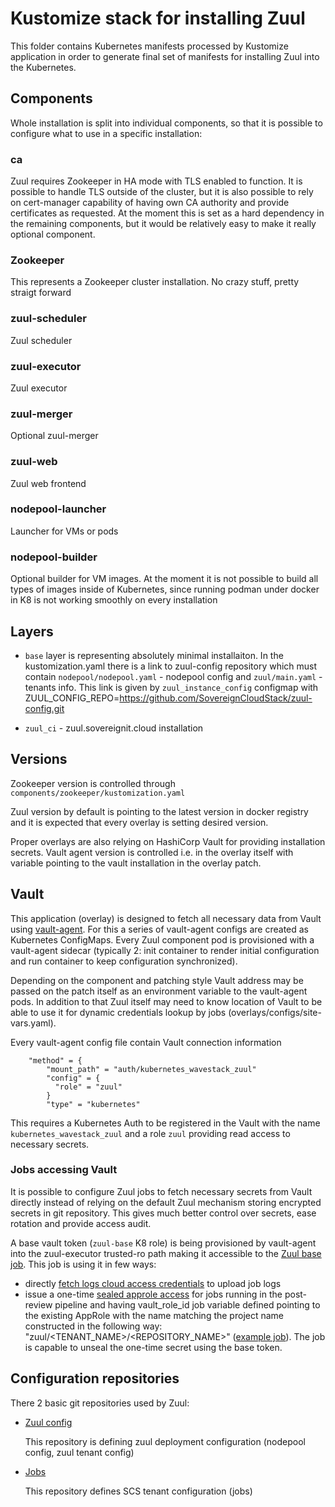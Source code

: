 # Kustomize stack for installing Zuul

This folder contains Kubernetes manifests processed by Kustomize application in
order to generate final set of manifests for installing Zuul into the
Kubernetes.

## Components

Whole installation is split into individual components, so that it is possible
to configure what to use in a specific installation:

### ca

Zuul requires Zookeeper in HA mode with TLS enabled to function. It is possible
to handle TLS outside of the cluster, but it is also possible to rely on
cert-manager capability of having own CA authority and provide certificates as
requested. At the moment this is set as a hard dependency in the remaining
components, but it would be relatively easy to make it really optional
component.

### Zookeeper

This represents a Zookeeper cluster installation. No crazy stuff, pretty
straigt forward

### zuul-scheduler

Zuul scheduler

### zuul-executor

Zuul executor

### zuul-merger

Optional zuul-merger

### zuul-web

Zuul web frontend

### nodepool-launcher

Launcher for VMs or pods

### nodepool-builder

Optional builder for VM images. At the moment it is not possible to build all
types of images inside of Kubernetes, since running podman under docker in K8
is not working smoothly on every installation

## Layers

- `base` layer is representing absolutely minimal installaiton. In the
  kustomization.yaml there is a link to zuul-config repository which must
  contain `nodepool/nodepool.yaml` - nodepool config and `zuul/main.yaml` -
  tenants info.  This link is given by `zuul_instance_config` configmap with
  ZUUL_CONFIG_REPO=https://github.com/SovereignCloudStack/zuul-config.git

- `zuul_ci` - zuul.sovereignit.cloud installation

## Versions

Zookeeper version is controlled through
`components/zookeeper/kustomization.yaml`

Zuul version by default is pointing to the latest version in docker registry
and it is expected that every overlay is setting desired version.

Proper overlays are also relying on HashiCorp Vault for providing installation
secrets. Vault agent version is controlled i.e. in the overlay itself with
variable pointing to the vault installation in the overlay patch.

## Vault

This application (overlay) is designed to fetch all necessary data from Vault
using [vault-agent](https://openbao.org/docs/agent-and-proxy/agent/). For this
a series of vault-agent configs are created as Kubernetes ConfigMaps. Every
Zuul component pod is provisioned with a vault-agent sidecar (typically 2: init
container to render initial configuration and run container to keep
configuration synchronized).

Depending on the component and patching style Vault address may be passed on the patch itself as an environment variable to the vault-agent pods. In addition to that Zuul itself may need to know location of Vault to be able to use it for dynamic credentials lookup by jobs (overlays/configs/site-vars.yaml).

Every vault-agent config file contain Vault connection information

```
    "method" = {
        "mount_path" = "auth/kubernetes_wavestack_zuul"
        "config" = {
          "role" = "zuul"
        }
        "type" = "kubernetes"
```

This requires a Kubernetes Auth to be registered in the Vault with the name
`kubernetes_wavestack_zuul` and a role `zuul` providing read access to
necessary secrets.

### Jobs accessing Vault

It is possible to configure Zuul jobs to fetch necessary secrets from Vault
directly instead of relying on the default Zuul mechanism storing encrypted
secrets in git repository. This gives much better control over secrets, ease
rotation and provide access audit.

A base vault token (`zuul-base` K8 role) is being provisioned by vault-agent into the zuul-executor trusted-ro path making it accessible to the [Zuul base job](https://github.com/SovereignCloudStack/zuul-scs-jobs/blob/main/playbooks/base/pre.yaml). This job is using it in few ways:

- directly [fetch logs cloud access credentials](https://github.com/SovereignCloudStack/zuul-scs-jobs/blob/main/playbooks/base/post-logs.yaml#L9) to upload job logs
- issue a one-time [sealed approle
  access](https://openbao.org/docs/auth/approle/) for jobs running in the
  post-review pipeline and having vault_role_id job variable defined pointing to
  the existing AppRole with the name matching the project name constructed in the
  following way: "zuul/<TENANT_NAME>/<REPOSITORY_NAME>" ([example
  job](https://github.com/SovereignCloudStack/zuul-scs-jobs/blob/main/playbooks/container-image/upload.yaml)).
  The job is capable to unseal the one-time secret using the base token.

## Configuration repositories

There 2 basic git repositories used by Zuul:

- [Zuul config](https://github.com/SovereignCloudStack/zuul-config/)

  This repository is defining zuul deployment configuration (nodepool config,
  zuul tenant config)

- [Jobs](https://github.com/SovereignCloudStack/zuul-scs-jobs/)

  This repository defines SCS tenant configuration (jobs)
